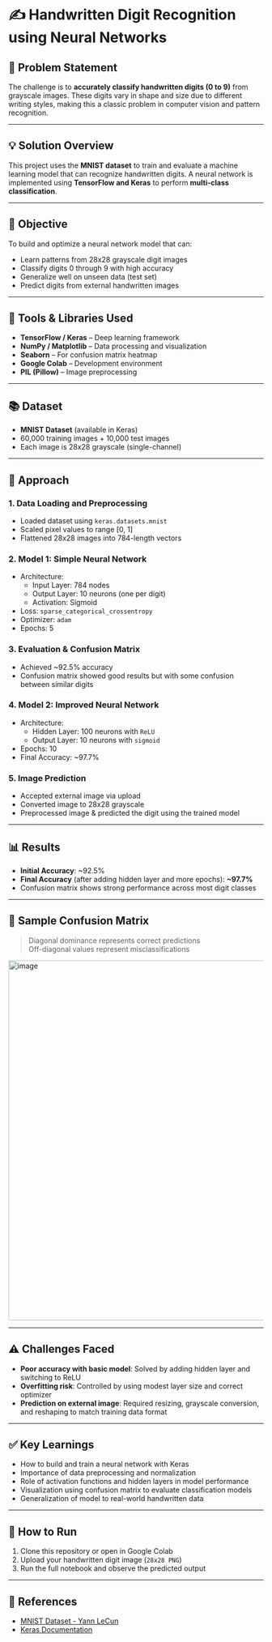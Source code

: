 # ✍️ Handwritten Digit Recognition using Neural Networks

## 🧠 Problem Statement

The challenge is to **accurately classify handwritten digits (0 to 9)** from grayscale images. These digits vary in shape and size due to different writing styles, making this a classic problem in computer vision and pattern recognition.

---

## 💡 Solution Overview

This project uses the **MNIST dataset** to train and evaluate a machine learning model that can recognize handwritten digits. A neural network is implemented using **TensorFlow and Keras** to perform **multi-class classification**.

---

## 🎯 Objective

To build and optimize a neural network model that can:
- Learn patterns from 28x28 grayscale digit images
- Classify digits 0 through 9 with high accuracy
- Generalize well on unseen data (test set)
- Predict digits from external handwritten images

---

## 🧰 Tools & Libraries Used

- **TensorFlow / Keras** – Deep learning framework
- **NumPy / Matplotlib** – Data processing and visualization
- **Seaborn** – For confusion matrix heatmap
- **Google Colab** – Development environment
- **PIL (Pillow)** – Image preprocessing

---

## 📚 Dataset

- **MNIST Dataset** (available in Keras)
- 60,000 training images + 10,000 test images
- Each image is 28x28 grayscale (single-channel)

---

## 🚀 Approach

### 1. **Data Loading and Preprocessing**
- Loaded dataset using `keras.datasets.mnist`
- Scaled pixel values to range [0, 1]
- Flattened 28x28 images into 784-length vectors

### 2. **Model 1: Simple Neural Network**
- Architecture:
  - Input Layer: 784 nodes
  - Output Layer: 10 neurons (one per digit)
  - Activation: Sigmoid
- Loss: `sparse_categorical_crossentropy`
- Optimizer: `adam`
- Epochs: 5

### 3. **Evaluation & Confusion Matrix**
- Achieved ~92.5% accuracy
- Confusion matrix showed good results but with some confusion between similar digits

### 4. **Model 2: Improved Neural Network**
- Architecture:
  - Hidden Layer: 100 neurons with `ReLU`
  - Output Layer: 10 neurons with `sigmoid`
- Epochs: 10
- Final Accuracy: ~97.7%

### 5. **Image Prediction**
- Accepted external image via upload
- Converted image to 28x28 grayscale
- Preprocessed image & predicted the digit using the trained model

---

## 📊 Results

- **Initial Accuracy**: ~92.5%  
- **Final Accuracy** (after adding hidden layer and more epochs): **~97.7%**
- Confusion matrix shows strong performance across most digit classes

---

## 📌 Sample Confusion Matrix

> Diagonal dominance represents correct predictions  
> Off-diagonal values represent misclassifications

<img width="1039" height="711" alt="image" src="https://github.com/user-attachments/assets/18a78341-5038-4d0e-9488-e85a624dc231" />




---

## ⚠️ Challenges Faced

- **Poor accuracy with basic model**: Solved by adding hidden layer and switching to ReLU
- **Overfitting risk**: Controlled by using modest layer size and correct optimizer
- **Prediction on external image**: Required resizing, grayscale conversion, and reshaping to match training data format

---

## ✅ Key Learnings

- How to build and train a neural network with Keras
- Importance of data preprocessing and normalization
- Role of activation functions and hidden layers in model performance
- Visualization using confusion matrix to evaluate classification models
- Generalization of model to real-world handwritten data

---

## 🏁 How to Run

1. Clone this repository or open in Google Colab
2. Upload your handwritten digit image (`28x28 PNG`)
3. Run the full notebook and observe the predicted output

---



## 📌 References

- [MNIST Dataset - Yann LeCun](http://yann.lecun.com/exdb/mnist/)
- [Keras Documentation](https://keras.io/api/)
